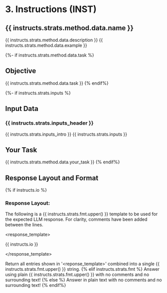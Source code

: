 # 3. Instructions (INST)

## {{ instructs.strats.method.data.name }}
{{ instructs.strats.method.data.description }}
{{ instructs.strats.method.data.example }}

{%- if instructs.strats.method.data.task %}
## Objective
{{ instructs.strats.method.data.task }}
{% endif%}

{%- if instructs.strats.inputs %}
## Input Data
### {{ instructs.strats.inputs_header }}
{{ instructs.strats.inputs_intro }}
<sample>
{{ instructs.strats.inputs }}
</sample>

## Your Task
{{ instructs.strats.method.data.your_task }}
{% endif%}

## Response Layout and Format
{% if instructs.io %}
### Response Layout:
The following is a {{ instructs.strats.fmt.upper() }} template to be used for the expected LLM response. For clarity, comments have been added between the lines. 

<response_template>

{{ instructs.io }}

</response_template>

Return all entries shown in '<reponse_template>' combined into a single {{ instructs.strats.fmt.upper() }} string.
{% elif instructs.strats.fmt %}
Answer using plain {{ instructs.strats.fmt.upper() }} with no comments and no surrounding text!
{% else %}
Answer in plain text with no comments and no surrounding text!
{% endif%}